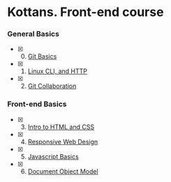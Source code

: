 # Kottans. Front-end course

### General Basics
- [x] 0. [Git Basics](task_git_basics)
- [x] 1. [Linux CLI, and HTTP](task_linux_cli)
- [x] 2. [Git Collaboration](task_git_collaboration)
### Front-end Basics
- [x] 3. [Intro to HTML and CSS](task_html_css_intro)
- [x] 4. [Responsive Web Design](task_responsive_web_design)
- [x] 5. [Javascript Basics](task_js_basics)
- [x] 6. [Document Object Model](task_js_dom)
